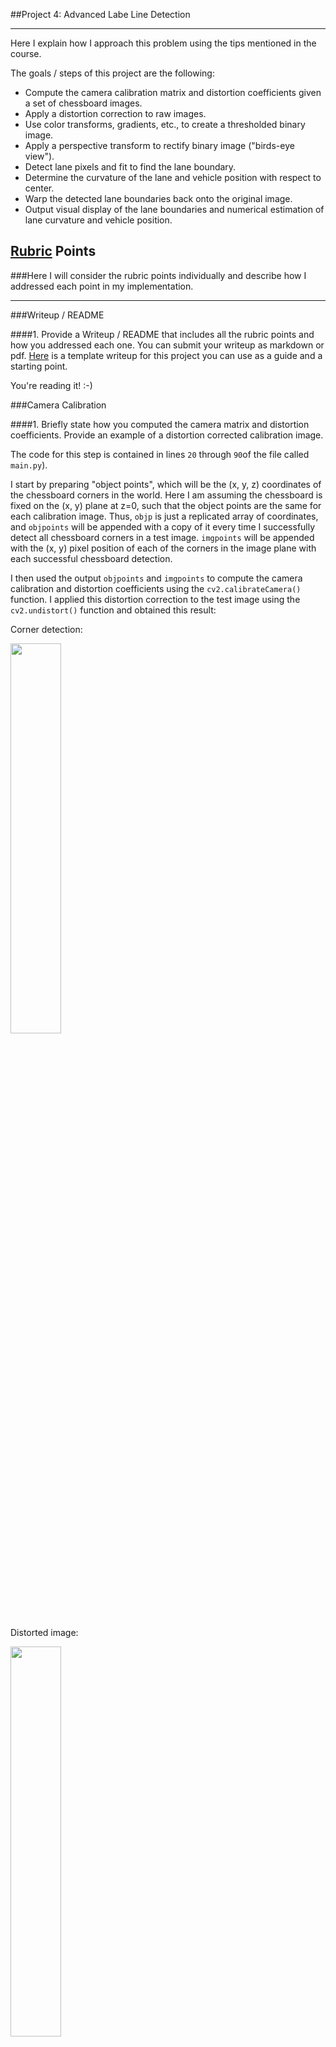 ##Project 4: Advanced Labe Line Detection

---

Here I explain how I approach this problem using the tips mentioned in the course.

The goals / steps of this project are the following:

* Compute the camera calibration matrix and distortion coefficients given a set of chessboard images.
* Apply a distortion correction to raw images.
* Use color transforms, gradients, etc., to create a thresholded binary image.
* Apply a perspective transform to rectify binary image ("birds-eye view").
* Detect lane pixels and fit to find the lane boundary.
* Determine the curvature of the lane and vehicle position with respect to center.
* Warp the detected lane boundaries back onto the original image.
* Output visual display of the lane boundaries and numerical estimation of lane curvature and vehicle position.


## [Rubric](https://review.udacity.com/#!/rubrics/571/view) Points
###Here I will consider the rubric points individually and describe how I addressed each point in my implementation.  

---
###Writeup / README

####1. Provide a Writeup / README that includes all the rubric points and how you addressed each one.  You can submit your writeup as markdown or pdf.  [Here](https://github.com/udacity/CarND-Advanced-Lane-Lines/blob/master/writeup_template.md) is a template writeup for this project you can use as a guide and a starting point.  

You're reading it! :-)

###Camera Calibration

####1. Briefly state how you computed the camera matrix and distortion coefficients. Provide an example of a distortion corrected calibration image.

The code for this step is contained in lines `20` through  `90`of the file called `main.py`).  

I start by preparing "object points", which will be the (x, y, z) coordinates of the chessboard corners in the world. Here I am assuming the chessboard is fixed on the (x, y) plane at z=0, such that the object points are the same for each calibration image.  Thus, `objp` is just a replicated array of coordinates, and `objpoints` will be appended with a copy of it every time I successfully detect all chessboard corners in a test image.  `imgpoints` will be appended with the (x, y) pixel position of each of the corners in the image plane with each successful chessboard detection.  

I then used the output `objpoints` and `imgpoints` to compute the camera calibration and distortion coefficients using the `cv2.calibrateCamera()` function.  I applied this distortion correction to the test image using the `cv2.undistort()` function and obtained this result: 


Corner detection:

<img src="./output_images/01_corner_detection.jpg" align="middle" width=40% height=40%> 

Distorted image:

<img src="./output_images/02_distorted_image.jpg " align="middle" width=40% height=40%> 


Undistorted image:

<img src="./output_images/02_undistorted_image.jpg " align="middle" width=40% height=40%> 


###Pipeline (single images)

####1. Describe how (and identify where in your code) you used color transforms, gradients or other methods to create a thresholded binary image.  Provide an example of a binary image result.

I used a combination of color and gradient thresholds to generate a binary image (thresholding steps at lines `36` through `63` in `myUtils.py`).  I used `s_thresh=(170, 255)` and `sx_thresh=(30, 255)` to set the minimum and maximum threshod for the color (`S` channel in `HLS`) and Sobel filters, respectively.

Here's an example of my output for this step.  

Original image after distortion correction:

<img src="./output_images/03_original_img.jpg" align="middle" width=40% height=40%> 

Color binary image after applying threshold:

<img src="./output_images/04_color_binary.jpg" align="middle" width=40% height=40%> 

Combined thresholded image:

<img src="./output_images/04_thresholded_img.jpg" align="middle" width=40% height=40%> 



####3. Describe how (and identify where in your code) you performed a perspective transform and provide an example of a transformed image.

The code for my perspective transform includes a function called `warper()`, which appears in lines `94` through `163` in the file `main.py`.  The `warper()` function takes as inputs an image (`img`), as well as source (`src`) and destination (`dst`) points.  I use a mouse callback funtion to be able to click on the source image and choose four points. After getting points, I hardcoded the source and destination points in the following manner:

```
offset = 300
src_points = np.float32([[212, 720], [1100, 720], [722, 477], [558, 477]])
dst_points = np.float32([[offset, 720], [1280 - offset, 720], [1280-offset, 400], [offset, 400]])
```
This resulted in the following source and destination points:

| Source        | Destination   | 
|:-------------:|:-------------:| 
| 212, 720      | 300, 720      | 
| 1100, 720     | 980, 720      |
| 722, 477      | 980, 400      |
| 558, 477      | 300, 400      |

I verified that my perspective transform was working as expected by drawing the `src` and `dst` points onto a test image and its warped counterpart to verify that the lines appear parallel in the warped image.


Transformed image:

<img src="./output_images/03_transforme_img.jpg" align="middle" width=40% height=40%> 



####4. Describe how (and identify where in your code) you identified lane-line pixels and fit their positions with a polynomial?

After thresholding and applying the persective transformation, I calculated the histogram of `1` pixels for each column of the image and localized left and right lines by finding the the top two peaks in the histogram:

<img src="./output_images/histogram.jpg" align="middle" width=40% height=40%> 


Then I applied the sliding window technique to find the lines and and fit my lane lines with a 2nd order polynomial kinda like this:

<img src="./output_images/04_line_detection.jpg" align="middle" width=40% height=40%> 


####5. Describe how (and identify where in your code) you calculated the radius of curvature of the lane and the position of the vehicle with respect to center.

I did this in lines `164` through `173` in my code in `myUtils.py`

####6. Provide an example image of your result plotted back down onto the road such that the lane area is identified clearly.

I implemented this step in lines `200` through `204` in my code in `main.py`.  Here is an example of my result on a test image:

<img src="./output_images/05_result.jpg" align="middle" width=40% height=40%> 

---

###Pipeline (video)

####1. Provide a link to your final video output.  Your pipeline should perform reasonably well on the entire project video (wobbly lines are ok but no catastrophic failures that would cause the car to drive off the road!).

Here's a [link to my video result](./output_images/project_video_result.mp4)

---

###Discussion

####1. Briefly discuss any problems / issues you faced in your implementation of this project.  Where will your pipeline likely fail?  What could you do to make it more robust?


Generally, any approach based on thresholding is sensitive to parameter tunning and it might not work for other environment/conditions (e.g. very sunny or dark environment).

Also, fitting the poynomial with degree 2 might not be accurate enough as in some conditions (e.g. `harder_challenge_video.mp4`) the curve of the road is better represented by higher polynomial degrees (3 or 4).

In addition, this approach might not work when lane lines are not clear or covered by snow. 



Fitting 

